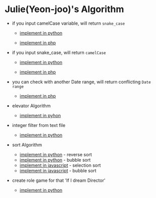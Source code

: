 # Julie(Yeon-joo)'s Algorithm 

- if you input camelCase variable, will return `snake_case`

	- [implement in python](python/snake_case.py)

	- [implement in php](https://github.com/julie-oh/Algorithm_of_Julie/blob/master/php/underbarCase.php)


- if you input snake_case, will return `camelCase`

	- [implement in python](https://github.com/julie-oh/Algorithm_of_Julie/blob/master/python/camelCase.py)
	
	- [implement in php](https://github.com/julie-oh/Algorithm_of_Julie/blob/master/php/camelCase.php)
	

- you can check with another Date range, will return conflicting `Date range` 

	- [implement in php](https://github.com/julie-oh/Algorithm_of_Julie/blob/master/php/getConflictDateRange.php)

- elevator Algorithm
	
	- [implement in pyhon](python/elavator.py)
	
- integer filter from text file 

	- [implement in python](python/integer_filter.py)

- sort Algorithm

	- [implement in python](python/reverse_sort.py) - reverse sort
	- [implement in python](python/bubble_sort.py) - bubble sort
	- [implement in javascript](js/selectionsort.js) - selection sort
	- [implement in javascript](js/bubblesort.js) - bubble sort

- create role game for that 'If I dream Director'

    - [implement in python](python/audition_k_pop.py)
